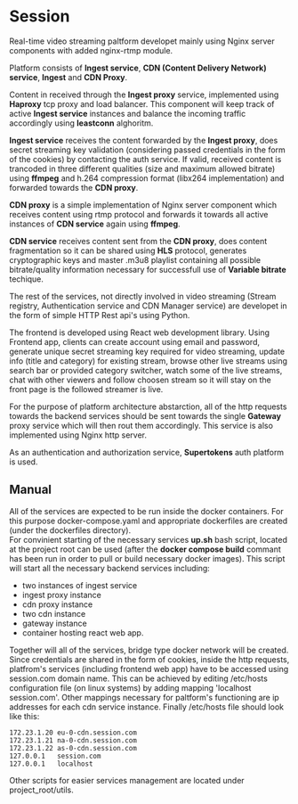 # Session

Real-time video streaming paltform developet mainly using Nginx server components with added nginx-rtmp module.  

Platform consists of __Ingest service__, __CDN (Content Delivery Network) service__, __Ingest__ and __CDN Proxy__.  

Content in received through the __Ingest proxy__ service, implemented using __Haproxy__ tcp proxy and load balancer. This component will keep track of active __Ingest service__ instances and balance the incoming traffic accordingly using __leastconn__ alghoritm.  

__Ingest service__ receives the content forwarded by the __Ingest proxy__, does secret streaming key validation (considering passed credentials in the form of the cookies) by contacting the auth service. If valid, received content is trancoded in three different qualities (size and maximum allowed bitrate) using __ffmpeg__ and h.264 compression format (libx264 implementation) and forwarded towards the __CDN proxy__.  

__CDN proxy__ is a simple implementation of Nginx server component which receives content using rtmp protocol and forwards it towards all active instances of __CDN service__ again using __ffmpeg__.

__CDN service__ receives content sent from the __CDN proxy__, does content fragmentation so it can be shared using __HLS__ protocol, generates cryptographic keys and master .m3u8 playlist containing all possible bitrate/quality information necessary for successfull use of __Variable bitrate__ techique.  

The rest of the services, not directly involved in video streaming (Stream registry, Authentication service and CDN Manager service) are developet in the form of simple HTTP Rest api's using Python.  

The frontend is developed using React web development library. Using Frontend app, clients can create account using email and password, generate unique secret streaming key required for video streaming, update info (title and category) for existing stream, browse other live streams using search bar or provided category switcher, watch some of the live streams, chat with other viewers and follow choosen stream so it will stay on the front page is the followed streamer is live. 

For the purpose of platform architecture abstarction, all of the http requests towards the backend services should be sent towards the single __Gateway__ proxy service which will then rout them accordingly. This service is also implemented using Nginx http server.

As an authentication and authorization service, __Supertokens__ auth platform is used.  

## Manual 

All of the services are expected to be run inside the docker containers. For this purpose docker-compose.yaml and appropriate dockerfiles are created (under the dockerfiles directory).  
For convinient starting of the necessary services __up.sh__ bash script, located at the project root can be used (after the __docker compose build__ commant has been run in order to pull or build necessary docker images). This script will start all the necessary backend services including: 
- two instances of ingest service  
- ingest proxy instance  
- cdn proxy instance
- two cdn instance
- gateway instance
- container hosting react web app.
  
Together will all of the services, bridge type docker network will be created. Since credentials are shared in the form of cookies, inside the http requests, platfrom's services (including frontend web app) have to be accessed using session.com domain name. This can be achieved by editing /etc/hosts configuration file (on linux systems) by adding mapping 'localhost  session.com'. Other mappings necessary for paltform's functioning are ip addresses for each cdn service instance.
Finally /etc/hosts file should look like this:  
```
172.23.1.20	eu-0-cdn.session.com  
172.23.1.21	na-0-cdn.session.com  
172.23.1.22	as-0-cdn.session.com  
127.0.0.1	session.com  
127.0.0.1	localhost
```

Other scripts for easier services management are located under project_root/utils.
